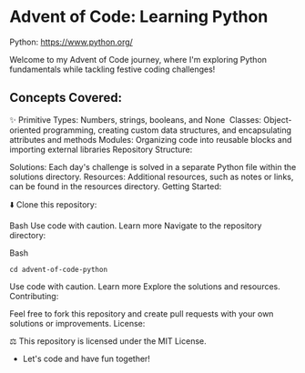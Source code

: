 
# Advent of Code: Learning Python

Python: https://www.python.org/

Welcome to my Advent of Code journey, where I'm exploring Python fundamentals while tackling festive coding challenges!

## Concepts Covered:

✨ Primitive Types: Numbers, strings, booleans, and None
️ Classes: Object-oriented programming, creating custom data structures, and encapsulating attributes and methods
Modules: Organizing code into reusable blocks and importing external libraries
Repository Structure:

Solutions: Each day's challenge is solved in a separate Python file within the solutions directory.
Resources: Additional resources, such as notes or links, can be found in the resources directory.
Getting Started:

⬇️ Clone this repository:

Bash
Use code with caution. Learn more
Navigate to the repository directory:

Bash
```
cd advent-of-code-python
```
Use code with caution. Learn more
Explore the solutions and resources.
Contributing:

Feel free to fork this repository and create pull requests with your own solutions or improvements.
License:

⚖️ This repository is licensed under the MIT License.
* Let's code and have fun together!
